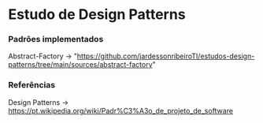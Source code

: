 # Estudo de Design Patterns

### Padrões implementados
Abstract-Factory -> "https://github.com/jardessonribeiroTI/estudos-design-patterns/tree/main/sources/abstract-factory"

### Referências 
Design Patterns -> https://pt.wikipedia.org/wiki/Padr%C3%A3o_de_projeto_de_software
